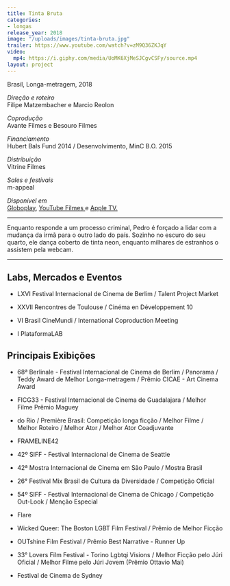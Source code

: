 ```yaml
---
title: Tinta Bruta
categories:
- longas
release_year: 2018
image: "/uploads/images/tinta-bruta.jpg"
trailer: https://www.youtube.com/watch?v=zM9Q36ZKJqY
video:
  mp4: https://i.giphy.com/media/UoMK6XjMeSJCgvCSFy/source.mp4
layout: project
---
```


Brasil, Longa-metragem, 2018

*Direção e roteiro*\
Filipe Matzembacher e Marcio Reolon

*Coprodução*\
Avante Filmes e Besouro Filmes

*Financiamento*\
Hubert Bals Fund 2014 / Desenvolvimento, MinC B.O. 2015

*Distribuição*\
Vitrine Filmes

*Sales e festivais*\
m-appeal

*Disponível em*\
[Globoplay](https://globoplay.globo.com/tinta-bruta/t/LvqRzDPsz9/), [YouTube Filmes ](https://www.youtube.com/watch?v=qOOk51Uhxl4) e [Apple TV.](https://tv.apple.com/br/movie/tinta-bruta/umc.cmc.5pafjnbt5ij9je70c0i2aurrr)

---

Enquanto responde a um processo criminal, Pedro é forçado a lidar com a mudança da irmã para o outro lado do país. Sozinho no escuro do seu quarto, ele dança coberto de tinta neon, enquanto milhares de estranhos o assistem pela webcam.

---

## Labs, Mercados e Eventos

* LXVI Festival Internacional de Cinema de Berlim / Talent Project Market

* XXVII Rencontres de Toulouse / Cinéma en Développement 10

* VI Brasil CineMundi / International Coproduction Meeting

* I PlataformaLAB

## Principais Exibições

* 68ª Berlinale - Festival Internacional de Cinema de Berlim / Panorama / Teddy Award de Melhor Longa-metragem / Prêmio CICAE - Art Cinema Award

* FICG33 - Festival Internacional de Cinema de Guadalajara / Melhor Filme Prêmio Maguey

* do Rio / Première Brasil: Competição longa ficção / Melhor Filme / Melhor Roteiro / Melhor Ator / Melhor Ator Coadjuvante

* FRAMELINE42

* 42º SIFF - Festival Internacional de Cinema de Seattle

* 42ª Mostra Internacional de Cinema em São Paulo / Mostra Brasil

* 26° Festival Mix Brasil de Cultura da Diversidade / Competição Oficial

* 54º SIFF - Festival Internacional de Cinema de Chicago / Competição Out-Look / Menção Especial

* Flare

* Wicked Queer: The Boston LGBT Film Festival / Prêmio de Melhor Ficção

* OUTshine Film Festival / Prêmio Best Narrative - Runner Up

* 33° Lovers Film Festival - Torino Lgbtqi Visions / Melhor Ficção pelo Júri Oficial / Melhor Filme pelo Júri Jovem (Prêmio Ottavio Mai)

* Festival de Cinema de Sydney